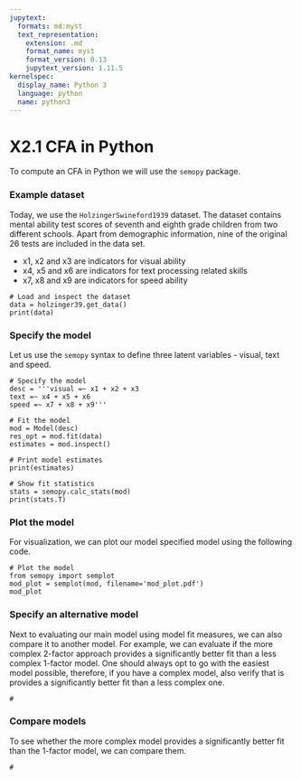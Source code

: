 ```yaml
---
jupytext:
  formats: md:myst
  text_representation:
    extension: .md
    format_name: myst
    format_version: 0.13
    jupytext_version: 1.11.5
kernelspec:
  display_name: Python 3
  language: python
  name: python3
---
```


# X2.1 CFA in Python 

To compute an CFA in Python we will use the `semopy` package. 

### Example dataset

Today, we use the `HolzingerSwineford1939` dataset. The dataset contains mental ability test scores of seventh and eighth grade children from two different schools. Apart from demographic information, nine of the original 26 tests are included in the data set.

- x1, x2 and x3 are indicators for visual ability
- x4, x5 and x6 are indicators for text processing related skills
- x7, x8 and x9 are indicators for speed ability

```{code-cell}
# Load and inspect the dataset 
data = holzinger39.get_data()
print(data)
```

### Specify the model

Let us use the `semopy` syntax to define three latent variables - visual, text and speed.

```{code-cell}
# Specify the model
desc = '''visual =~ x1 + x2 + x3
text =~ x4 + x5 + x6
speed =~ x7 + x8 + x9'''

# Fit the model
mod = Model(desc)
res_opt = mod.fit(data)
estimates = mod.inspect()

# Print model estimates
print(estimates)

# Show fit statistics
stats = semopy.calc_stats(mod)
print(stats.T)

```

### Plot the model

For visualization, we can plot our model specified model using the following code.

```{code-cell}
# Plot the model
from semopy import semplot
mod_plot = semplot(mod, filename='mod_plot.pdf')
mod_plot
```



### Specify an alternative model

Next to evaluating our main model using model fit measures, we can also compare it to another model. For example, we can evaluate if the more complex 2-factor approach provides a significantly better fit than a less complex 1-factor model. One should always opt to go with the easiest model possible, therefore, if you have a complex model, also verify that is provides a significantly better fit than a less complex one.

```{code-cell}
# 
```

### Compare models

To see whether the more complex model provides a significantly better fit than the 1-factor model, we can compare them.

```{code-cell}
# 
```